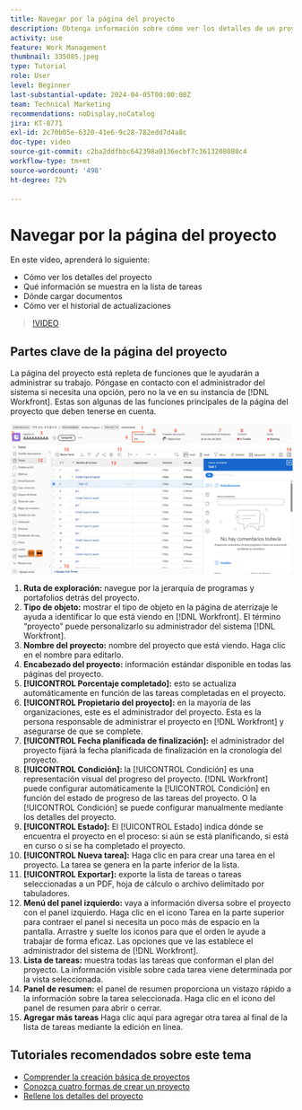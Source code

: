 ```yaml
---
title: Navegar por la página del proyecto
description: Obtenga información sobre cómo ver los detalles de un proyecto, qué información aparece en la lista de tareas, dónde cargar documentos y cómo ver el historial de actualizaciones en  [!DNL  Workfront].
activity: use
feature: Work Management
thumbnail: 335085.jpeg
type: Tutorial
role: User
level: Beginner
last-substantial-update: 2024-04-05T00:00:00Z
team: Technical Marketing
recommendations: noDisplay,noCatalog
jira: KT-8771
exl-id: 2c70b05e-6320-41e6-9c28-782edd7d4a8c
doc-type: video
source-git-commit: c2ba2ddfbbc642398a0136ecbf7c3613208080c4
workflow-type: tm+mt
source-wordcount: '498'
ht-degree: 72%

---
```


# Navegar por la página del proyecto

En este vídeo, aprenderá lo siguiente:

* Cómo ver los detalles del proyecto
* Qué información se muestra en la lista de tareas
* Dónde cargar documentos
* Cómo ver el historial de actualizaciones

>[!VIDEO](https://video.tv.adobe.com/v/335085/?quality=12&learn=on)

## Partes clave de la página del proyecto

La página del proyecto está repleta de funciones que le ayudarán a administrar su trabajo. Póngase en contacto con el administrador del sistema si necesita una opción, pero no la ve en su instancia de [!DNL Workfront]. Estas son algunas de las funciones principales de la página del proyecto que deben tenerse en cuenta.

![Captura de pantalla de la página del proyecto](assets/project-page-graphic-for-planner-v2.png)

1. **Ruta de exploración:** navegue por la jerarquía de programas y portafolios detrás del proyecto.
2. **Tipo de objeto:** mostrar el tipo de objeto en la página de aterrizaje le ayuda a identificar lo que está viendo en [!DNL Workfront]. El término “proyecto” puede personalizarlo su administrador del sistema [!DNL Workfront].
3. **Nombre del proyecto:** nombre del proyecto que está viendo. Haga clic en el nombre para editarlo.
4. **Encabezado del proyecto:** información estándar disponible en todas las páginas del proyecto.
5. **[!UICONTROL Porcentaje completado]:** esto se actualiza automáticamente en función de las tareas completadas en el proyecto.
6. **[!UICONTROL Propietario del proyecto]:** en la mayoría de las organizaciones, este es el administrador del proyecto. Esta es la persona responsable de administrar el proyecto en [!DNL Workfront] y asegurarse de que se complete.
7. **[!UICONTROL Fecha planificada de finalización]:** el administrador del proyecto fijará la fecha planificada de finalización en la cronología del proyecto.
8. **[!UICONTROL Condición]:** la [!UICONTROL Condición] es una representación visual del progreso del proyecto. [!DNL Workfront] puede configurar automáticamente la [!UICONTROL Condición] en función del estado de progreso de las tareas del proyecto. O la [!UICONTROL Condición] se puede configurar manualmente mediante los detalles del proyecto.
9. **[!UICONTROL Estado]:** El [!UICONTROL Estado] indica dónde se encuentra el proyecto en el proceso: si aún se está planificando, si está en curso o si se ha completado el proyecto.
10. **[!UICONTROL Nueva tarea]:** Haga clic en para crear una tarea en el proyecto. La tarea se genera en la parte inferior de la lista.
11. **[!UICONTROL Exportar]:** exporte la lista de tareas o tareas seleccionadas a un PDF, hoja de cálculo o archivo delimitado por tabuladores.
12. **Menú del panel izquierdo:** vaya a información diversa sobre el proyecto con el panel izquierdo. Haga clic en el icono Tarea en la parte superior para contraer el panel si necesita un poco más de espacio en la pantalla. Arrastre y suelte los iconos para que el orden le ayude a trabajar de forma eficaz. Las opciones que ve las establece el administrador del sistema de [!DNL Workfront].
13. **Lista de tareas:** muestra todas las tareas que conforman el plan del proyecto. La información visible sobre cada tarea viene determinada por la vista seleccionada.
14. **Panel de resumen:** el panel de resumen proporciona un vistazo rápido a la información sobre la tarea seleccionada. Haga clic en el icono del panel de resumen para abrir o cerrar.
15. **Agregar más tareas** Haga clic aquí para agregar otra tarea al final de la lista de tareas mediante la edición en línea.

## Tutoriales recomendados sobre este tema

* [Comprender la creación básica de proyectos](https://experienceleague.adobe.com/en/docs/workfront-learn/tutorials-workfront/manage-work/projects/understand-basic-project-creation)
* [Conozca cuatro formas de crear un proyecto](https://experienceleague.adobe.com/en/docs/workfront-learn/tutorials-workfront/manage-work/projects/understand-other-ways-to-create-projects)
* [Rellene los detalles del proyecto](https://experienceleague.adobe.com/en/docs/workfront-learn/tutorials-workfront/manage-work/projects/fill-in-the-project-details)

